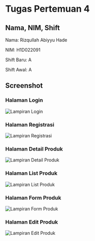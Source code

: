 # Tugas Pertemuan 4

## Nama, NIM, Shift
Nama: Rizqullah Abiyyu Hade

NIM: H1D022091

Shift Baru: A

Shift Awal: A

## Screenshot 
### Halaman Login
![Lampiran Login](LoginBiy.png)

### Halaman Registrasi
![Lampiran Registrasi](RegistrasiBiy.png)

### Halaman Detail Produk
![Lampiran Detail Produk](DetailProdukBiy.png)

### Halaman List Produk
![Lampiran List Produk](ListProdukBiy.png)

### Halaman Form Produk
![Lampiran Form Produk](FormProdukBiy.png)

### Halaman Edit Produk
![Lampiran Edit Produk](EditProdukBiy.png)